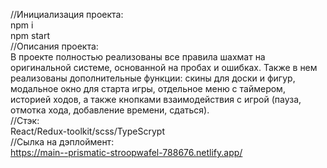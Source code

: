 //Инициализация проекта:  
npm i  
npm start    
//Описания проекта:  
В проекте полностью реализованы все правила шахмат на оригинальной системе, основанной на пробах и ошибках. Также в нем реализованы дополнительные функции: скины для доски и фигур, модальное окно для старта игры, отдельное меню с таймером, историей ходов, а также кнопками взаимодействия с игрой (пауза, отмотка хода, добавление времени, сдаться).  
//Стэк:  
React/Redux-toolkit/scss/TypeScrypt  
//Сылка на дэплоймент:     
https://main--prismatic-stroopwafel-788676.netlify.app/  
